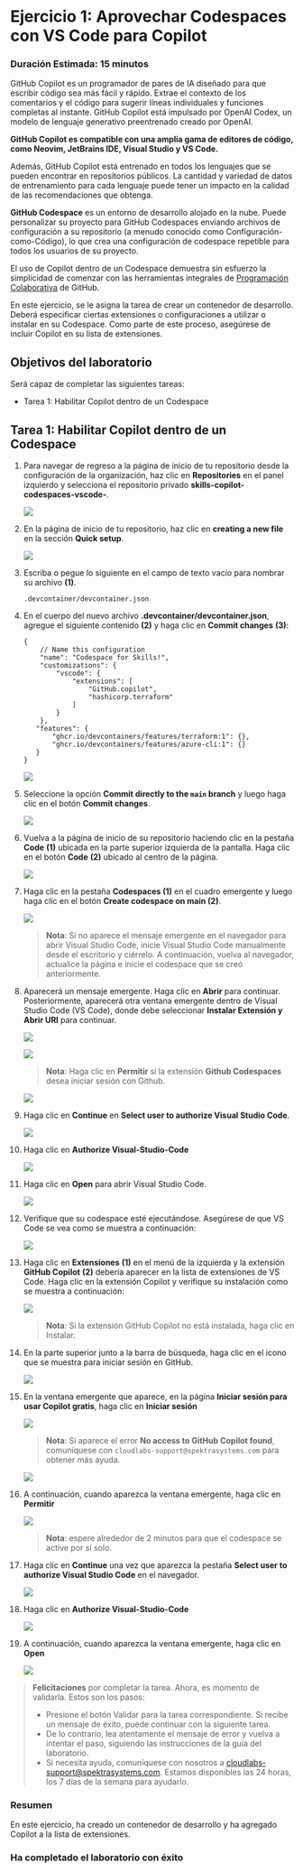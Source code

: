 # Ejercicio 1: Aprovechar Codespaces con VS Code para Copilot

### Duración Estimada: 15 minutos

GitHub Copilot es un programador de pares de IA diseñado para que escribir código sea más fácil y rápido. Extrae el contexto de los comentarios y el código para sugerir líneas individuales y funciones completas al instante. GitHub Copilot está impulsado por OpenAI Codex, un modelo de lenguaje generativo preentrenado creado por OpenAI.

**GitHub Copilot es compatible con una amplia gama de editores de código, como Neovim, JetBrains IDE, Visual Studio y VS Code.**

Además, GitHub Copilot está entrenado en todos los lenguajes que se pueden encontrar en repositorios públicos. La cantidad y variedad de datos de entrenamiento para cada lenguaje puede tener un impacto en la calidad de las recomendaciones que obtenga.

**GitHub Codespace** es un entorno de desarrollo alojado en la nube. Puede personalizar su proyecto para GitHub Codespaces enviando archivos de configuración a su repositorio (a menudo conocido como Configuración-como-Código), lo que crea una configuración de codespace repetible para todos los usuarios de su proyecto.

El uso de Copilot dentro de un Codespace demuestra sin esfuerzo la simplicidad de comenzar con las herramientas integrales de [Programación Colaborativa](https://github.com/features#features-collaboration) de GitHub.

En este ejercicio, se le asigna la tarea de crear un contenedor de desarrollo. Deberá especificar ciertas extensiones o configuraciones a utilizar o instalar en su Codespace. Como parte de este proceso, asegúrese de incluir Copilot en su lista de extensiones.

## Objetivos del laboratorio

Será capaz de completar las siguientes tareas:

- Tarea 1: Habilitar Copilot dentro de un Codespace

## Tarea 1: Habilitar Copilot dentro de un Codespace

1. Para navegar de regreso a la página de inicio de tu repositorio desde la configuración de la organización, haz clic en **Repositories** en el panel izquierdo y selecciona el repositorio privado **skills-copilot-codespaces-vscode-<inject key="Deployment-id" enableCopy="false"/>**.

   ![](../media/GithubRepo.png)

2. En la página de inicio de tu repositorio, haz clic en **creating a new file** en la sección **Quick setup**.

   ![](../media/Exercise1-task1-1.png)

2. Escriba o pegue lo siguiente en el campo de texto vacío para nombrar su archivo **(1)**.

   ```
   .devcontainer/devcontainer.json
   ```

3. En el cuerpo del nuevo archivo **.devcontainer/devcontainer.json**, agregue el siguiente contenido **(2)** y haga clic en **Commit changes** **(3)**:

   ```
   {
       // Name this configuration
       "name": "Codespace for Skills!",
       "customizations": {
           "vscode": {
               "extensions": [
                   "GitHub.copilot",
                   "hashicorp.terraform"
               ]
           }
       },
      "features": {
          "ghcr.io/devcontainers/features/terraform:1": {},
          "ghcr.io/devcontainers/features/azure-cli:1": {}
      }
   }
   ```

   ![](../media/c14.png)
   
4. Seleccione la opción **Commit directly to the `main` branch** y luego haga clic en el botón **Commit changes**.

   ![](../media/commit-file.png)

5. Vuelva a la página de inicio de su repositorio haciendo clic en la pestaña **Code** **(1)** ubicada en la parte superior izquierda de la pantalla. Haga clic en el botón **Code** **(2)** ubicado al centro de la página.

   ![](../media/code-code.png)

6. Haga clic en la pestaña **Codespaces (1)** en el cuadro emergente y luego haga clic en el botón **Create codespace on main (2)**.

   ![](../media/create-codespace.png)

   >**Nota**: Si no aparece el mensaje emergente en el navegador para abrir Visual Studio Code, inicie Visual Studio Code manualmente desde el escritorio y ciérrelo. A continuación, vuelva al navegador, actualice la página e inicie el codespace que se creó anteriormente.

7. Aparecerá un mensaje emergente. Haga clic en **Abrir** para continuar. Posteriormente, aparecerá otra ventana emergente dentro de Visual Studio Code (VS Code), donde debe seleccionar **Instalar Extensión y Abrir URI** para continuar.

   ![](../media/open.png)

   ![](../media/innovation-1.png)

    >**Nota**: Haga clic en **Permitir** si la extensión **Github Codespaces** desea iniciar sesión con Github.

   ![](../media/inn-2.png)

1. Haga clic en **Continue** en **Select user to authorize Visual Studio Code**.

    ![](../media/c2.png)

1. Haga clic en **Authorize Visual-Studio-Code**

    ![](../media/loaded-repoa.png)  

1. Haga clic en **Open** para abrir Visual Studio Code.

    ![](../media/c3.png)

1. Verifique que su codespace esté ejecutándose. Asegúrese de que VS Code se vea como se muestra a continuación:

    ![](../media/loaded-repo.png)   

1. Haga clic en **Extensiones** **(1)** en el menú de la izquierda y la extensión **GitHub Copilot** **(2)** debería aparecer en la lista de extensiones de VS Code. Haga clic en la extensión Copilot y verifique su instalación como se muestra a continuación:

    ![](../media/verify-copilot.png)

    >**Nota**: Si la extensión GitHub Copilot no está instalada, haga clic en Instalar. 

1. En la parte superior junto a la barra de búsqueda, haga clic en el icono que se muestra para iniciar sesión en GitHub.

   ![](../media/signin-to-githubcopilot-0303.png)

1. En la ventana emergente que aparece, en la página **Iniciar sesión para usar Copilot gratis**, haga clic en **Iniciar sesión**

   ![](../media/signin-to-githubcopilotupd1.png)

   > **Nota**: Si aparece el error **No access to GitHub Copilot found**, comuníquese con `cloudlabs-support@spektrasystems.com` para obtener más ayuda.

      ![](../media/3.png)

9. A continuación, cuando aparezca la ventana emergente, haga clic en **Permitir**

   ![](../media/allow.png)

   >**Nota**: espere alrededor de 2 minutos para que el codespace se active por sí solo.

10. Haga clic en **Continue** una vez que aparezca la pestaña **Select user to authorize Visual Studio Code** en el navegador.

    ![](../media/c5.png)

1. Haga clic en **Authorize Visual-Studio-Code**

    ![](../media/loaded-repoa.png)  

11. A continuación, cuando aparezca la ventana emergente, haga clic en **Open**

    ![](../media/c6.png)

   > **Felicitaciones** por completar la tarea. Ahora, es momento de validarla. Estos son los pasos:
   > - Presione el botón Validar para la tarea correspondiente. Si recibe un mensaje de éxito, puede continuar con la siguiente tarea.
   > - De lo contrario, lea atentamente el mensaje de error y vuelva a intentar el paso, siguiendo las instrucciones de la guía del laboratorio.
   > - Si necesita ayuda, comuníquese con nosotros a cloudlabs-support@spektrasystems.com. Estamos disponibles las 24 horas, los 7 días de la semana para ayudarlo.

   <validation step="2c3e393f-eade-43e1-a96a-f8ea659b3047" />

### Resumen

En este ejercicio, ha creado un contenedor de desarrollo y ha agregado Copilot a la lista de extensiones.

### Ha completado el laboratorio con éxito
